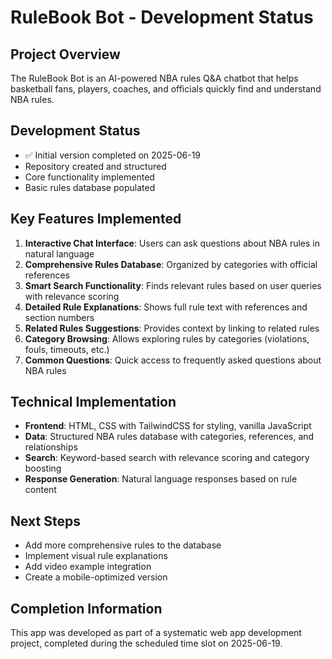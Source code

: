 # RuleBook Bot - Development Status

## Project Overview
The RuleBook Bot is an AI-powered NBA rules Q&A chatbot that helps basketball fans, players, coaches, and officials quickly find and understand NBA rules.

## Development Status
- ✅ Initial version completed on 2025-06-19
- Repository created and structured
- Core functionality implemented
- Basic rules database populated

## Key Features Implemented
1. **Interactive Chat Interface**: Users can ask questions about NBA rules in natural language
2. **Comprehensive Rules Database**: Organized by categories with official references
3. **Smart Search Functionality**: Finds relevant rules based on user queries with relevance scoring
4. **Detailed Rule Explanations**: Shows full rule text with references and section numbers
5. **Related Rules Suggestions**: Provides context by linking to related rules
6. **Category Browsing**: Allows exploring rules by categories (violations, fouls, timeouts, etc.)
7. **Common Questions**: Quick access to frequently asked questions about NBA rules

## Technical Implementation
- **Frontend**: HTML, CSS with TailwindCSS for styling, vanilla JavaScript
- **Data**: Structured NBA rules database with categories, references, and relationships
- **Search**: Keyword-based search with relevance scoring and category boosting
- **Response Generation**: Natural language responses based on rule content

## Next Steps
- Add more comprehensive rules to the database
- Implement visual rule explanations
- Add video example integration
- Create a mobile-optimized version

## Completion Information
This app was developed as part of a systematic web app development project, completed during the scheduled time slot on 2025-06-19.
